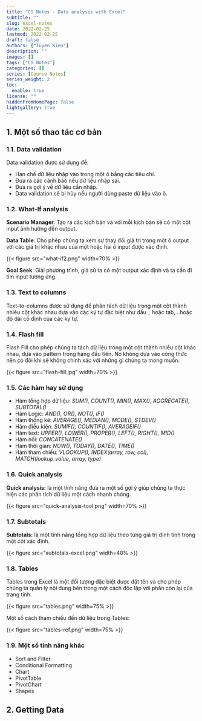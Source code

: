 ```yaml
---
title: "CS Notes - Data analysis with Excel"
subtitle: ""
slug: excel-notes
date: 2022-02-25
lastmod: 2022-02-25
draft: false
authors: ["Tuyen Kieu"]
description: ""
images: []
tags: ["CS Notes"]
categories: []
series: [Course Notes]
series_weight: 2
toc:
  enable: true
license: ""
hiddenFromHomePage: false
lightgallery: true
---
```


<!--more-->

## 1. Một số thao tác cơ bản

### 1.1. Data validation

Data validation được sử dụng để:

- Hạn chế dữ liệu nhập vào trong một ô bằng các tiêu chí.
- Đưa ra các cảnh báo nếu dữ liệu nhập sai.
- Đưa ra gợi ý về dữ liệu cần nhập.
- Data validation sẽ bị hủy nếu người dùng paste dữ liệu vào ô.

### 1.2. What-If analysis

**Scenario Manager**: Tạo ra các kịch bản và với mỗi kịch bản sẽ có một cột input ảnh hưởng đến output.

**Data Table**: Cho phép chúng ta xem sự thay đổi giá trị trong một ô output với các giá trị khác nhau của một hoặc hai ô input được xác định.

{{< figure src="what-if2.png" width=70% >}}

**Goal Seek**: Giải phương trình, giả sử ta có một output xác định và ta cần đi tìm input tương ứng.

### 1.3. Text to columns

Text-to-columns được sử dụng để phân tách dữ liệu trong một cột thành nhiều cột khác nhau dựa vào các ký tự đặc biệt như dấu `,` hoặc tab,...hoặc độ dài cố định của các ký tự.

### 1.4. Flash fill

Flash Fill cho phép chúng ta tách dữ liệu trong một cột thành nhiều cột khác nhau, dựa vào pattern trong hàng đầu tiên. Nó không dựa vào công thức nên có đôi khi sẽ không chính xác với những gì chúng ta mong muốn.

{{< figure src="flash-fill.jpg" width=70% >}}

### 1.5. Các hàm hay sử dụng

- Hàm tổng hợp dữ liệu: _SUM(), COUNT(), MIN(), MAX(), AGGREGATE(), SUBTOTAL()_
- Hàm Logic: _AND(), OR(), NOT(), IF()_
- Hàm thống kê: _AVERAGE(), MEDIAN(), MODE(), STDEV()_
- Hàm điều kiện: _SUMIF(), COUNTIF(), AVERAGEIF()_
- Hàm text: _UPPER(), LOWER(), PROPER(), LEFT(), RIGHT(), MID()_
- Hàm nối: _CONCATENATE()_
- Hàm thời gian: _NOW(), TODAY(), DATE(), TIME()_
- Hàm tham chiếu: _VLOOKUP(), INDEX(array, row, col), MATCH(lookup_value, array, type)_

### 1.6. Quick analysis

**Quick analysis:** là một tính năng đưa ra một số gợi ý giúp chúng ta thực hiện các phân tích dữ liệu một cách nhanh chóng.

{{< figure src="quick-analysis-tool.png" width=70% >}}

### 1.7. Subtotals

**Subtotals:** là một tính năng tổng hợp dữ liệu theo từng giá trị định tính trong một cột xác định.

{{< figure src="subtotals-excel.png" width=40% >}}

### 1.8. Tables

Tables trong Excel là một đối tượng đặc biệt được đặt tên và cho phép chúng ta quản lý nội dung bên trong một cách độc lập với phần còn lại của trang tính.

{{< figure src="tables.png" width=75% >}}

Một số cách tham chiếu đến dữ liệu trong Tables:

{{< figure src="tables-ref.png" width=75% >}}

### 1.9. Một số tính năng khác

- Sort and Filter
- Conditional Formatting
- Chart
- PivotTable
- PivotChart
- Shapes

## 2. Getting Data

